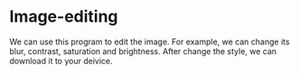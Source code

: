 # Image-editing
We can use this program to edit the image. For example, we can change its blur, contrast, saturation and brightness. After change the style, we can download it to your deivice.
